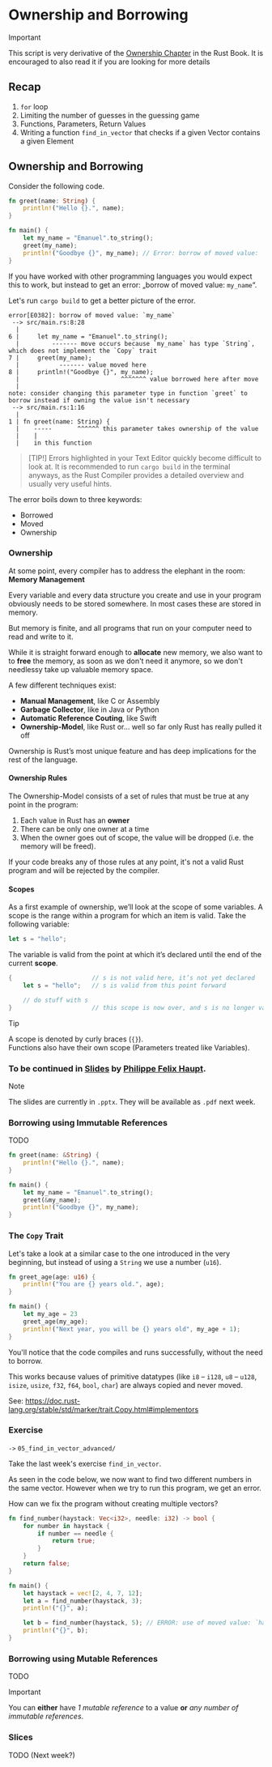 # Ownership and Borrowing

> [!IMPORTANT]
> This script is very derivative of the [Ownership Chapter](https://doc.rust-lang.org/book/ch04-00-understanding-ownership.html#understanding-ownership) in the Rust Book.
> It is encouraged to also read it if you are looking for more details

## Recap

1. `for` loop
2. Limiting the number of guesses in the guessing game
3. Functions, Parameters, Return Values
4. Writing a function `find_in_vector` that checks if a given Vector contains a given Element

## Ownership and Borrowing

Consider the following code.

```rust
fn greet(name: String) {
    println!("Hello {}.", name);
}

fn main() {
    let my_name = "Emanuel".to_string();
    greet(my_name);
    println!("Goodbye {}", my_name); // Error: borrow of moved value: `my_name`
}
```

If you have worked with other programming languages you would expect this to work,
but instead to get an error: „borrow of moved value: `my_name`“.

Let's run `cargo build` to get a better picture of the error.

```console
error[E0382]: borrow of moved value: `my_name`
 --> src/main.rs:8:28
  |
6 |     let my_name = "Emanuel".to_string();
  |         ------- move occurs because `my_name` has type `String`, which does not implement the `Copy` trait
7 |     greet(my_name);
  |           ------- value moved here
8 |     println!("Goodbye {}", my_name);
  |                            ^^^^^^^ value borrowed here after move
  |
note: consider changing this parameter type in function `greet` to borrow instead if owning the value isn't necessary
 --> src/main.rs:1:16
  |
1 | fn greet(name: String) {
  |    -----       ^^^^^^ this parameter takes ownership of the value
  |    |
  |    in this function
```

> [TIP!]
> Errors highlighted in your Text Editor quickly become difficult to look at.
> It is recommended to run `cargo build` in the terminal anyways,
> as the Rust Compiler provides a detailed overview and usually very useful hints.

The error boils down to three keywords:

-   Borrowed
-   Moved
-   Ownership

### Ownership

At some point, every compiler has to address the elephant in the room: **Memory Management**

Every variable and every data structure you create and use in your program obviously needs to be stored somewhere.
In most cases these are stored in memory.

But memory is finite, and all programs that run on your computer need to read and write to it.

While it is straight forward enough to **allocate** new memory, we also want to to **free** the memory,
as soon as we don't need it anymore, so we don't needlessy take up valuable memory space.

A few different techniques exist:

-   **Manual Management**, like C or Assembly
-   **Garbage Collector**, like in Java or Python
-   **Automatic Reference Couting**, like Swift
-   **Ownership-Model**, like Rust or... well so far only Rust has really pulled it off

Ownership is Rust’s most unique feature and has deep implications for the rest of the language.

#### Ownership Rules

The Ownership-Model consists of a set of rules that must be true at any point in the program:

1. Each value in Rust has an **owner**
2. There can be only one owner at a time
3. When the owner goes out of scope, the value will be dropped (i.e. the memory will be freed).

If your code breaks any of those rules at any point, it's not a valid Rust program and will be rejected by the compiler.

#### Scopes

As a first example of ownership, we’ll look at the scope of some variables.
A scope is the range within a program for which an item is valid. Take the following variable:

```rust
let s = "hello";
```

The variable is valid from the point at which it’s declared until the end of the current **scope**.

```rust
{                      // s is not valid here, it’s not yet declared
    let s = "hello";   // s is valid from this point forward

    // do stuff with s
}                      // this scope is now over, and s is no longer valid
```

> [!TIP]
> A scope is denoted by curly braces (`{}`).  
> Functions also have their own scope (Parameters treated like Variables).

### To be continued in [Slides](https://github.com/pfhaupt/progkurs/blob/master/rust-beginner/05%20-%20Ownership%20and%20Borrow%20Checker/05%20-%20RUSTikales%20Rust%20for%20beginners.pptx) by [Philippe Felix Haupt](https://github.com/pfhaupt).

> [!NOTE]
> The slides are currently in `.pptx`.
> They will be available as `.pdf` next week.

### Borrowing using Immutable References

TODO

```rust
fn greet(name: &String) {
    println!("Hello {}.", name);
}

fn main() {
    let my_name = "Emanuel".to_string();
    greet(&my_name);
    println!("Goodbye {}", my_name);
}
```

### The `Copy` Trait

Let's take a look at a similar case to the one introduced in the very beginning, but instead of using a `String` we use a number (`u16`).

```rust
fn greet_age(age: u16) {
    println!("You are {} years old.", age);
}

fn main() {
    let my_age = 23
    greet_age(my_age);
    println!("Next year, you will be {} years old", my_age + 1);
}
```

You'll notice that the code compiles and runs successfully, without the need to borrow.

This works because values of primitive datatypes (like `i8` &ndash; `i128`, `u8` &ndash; `u128`, `isize`, `usize`, `f32`, `f64`, `bool`, `char`) are always copied and never moved.

See: https://doc.rust-lang.org/stable/std/marker/trait.Copy.html#implementors

### Exercise

`->` `05_find_in_vector_advanced/`

Take the last week's exercise `find_in_vector`.

As seen in the code below, we now want to find two different numbers in the same vector.
However when we try to run this program, we get an error.

How can we fix the program without creating multiple vectors?

```rust
fn find_number(haystack: Vec<i32>, needle: i32) -> bool {
    for number in haystack {
        if number == needle {
            return true;
        }
    }
    return false;
}

fn main() {
    let haystack = vec![2, 4, 7, 12];
    let a = find_number(haystack, 3);
    println!("{}", a);

    let b = find_number(haystack, 5); // ERROR: use of moved value: `haystack`
    println!("{}", b);
}
```

### Borrowing using Mutable References

TODO

> [!Important]
> You can **either** have _1 mutable reference_ to a value **or** _any number of immutable references_.

### Slices

TODO (Next week?)
